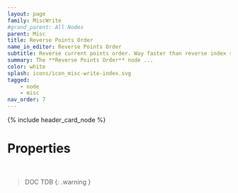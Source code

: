 ```yaml
---
layout: page
family: MiscWrite
#grand_parent: All Nodes
parent: Misc
title: Reverse Points Order
name_in_editor: Reverse Points Order
subtitle: Reverse current points order. Way faster than reverse index sort.
summary: The **Reverse Points Order** node ...
color: white
splash: icons/icon_misc-write-index.svg
tagged: 
    - node
    - misc
nav_order: 7
---
```


{% include header_card_node %}

# Properties
<br>

> DOC TDB
{: .warning }